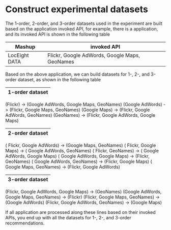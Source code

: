 # Construct experimental datasets


The 1-order, 2-order, and 3-order datasets used in the experiment are built based on the application invoked API, for example, there is a application, and its invoked API is shown in the following table

Mashup| invoked API
-------- | -----
LocEight DATA| Flickr, Google AdWords, Google Maps, GeoNames

Based on the above application, we can build datasets for 1-, 2-, and 3-order dataset, as shown in the following table


1-order dataset|
---- | 
(Flickr) -> (Google AdWords, Google Maps, GeoNames)
(Google AdWords) -> (Flickr, Google Maps, GeoNames)
(Google Maps) -> (Flickr, Google AdWords, GeoNames)
(GeoNames) -> (Flickr, Google AdWords, Google Maps)

2-order dataset|
---- | 
( Flickr, Google AdWords) -> (Google Maps, GeoNames)
( Flickr, Google Maps) -> ( Google AdWords, GeoNames)
( Flickr, GeoNames) -> ( Google AdWords, Google Maps)
( Google AdWords, Google Maps) -> (Flickr, GeoNames)
( Google AdWords, GeoNames) -> (Flickr, Google Maps)
( Google Maps, GeoNames) -> (Flickr, Google AdWords)

3-order dataset|
---- | 
(Flickr, Google AdWords, Google Maps) -> (GeoNames)
(Google AdWords, Google Maps, GeoNames) -> (Flickr)
(Flickr, Google Maps, GeoNames) -> (Google AdWords)
(Flickr, Google AdWords, GeoNames) -> (Google Maps)

If all application are processed along these lines based on their invoked APIs, you end up with all the datasets for 1-, 2-, and 3-order recommendations.
